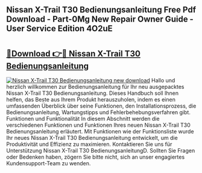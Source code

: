## Nissan X-Trail T30 Bedienungsanleitung Free Pdf Download - Part-0Mg New Repair Owner Guide - User Service Edition 4O2uE

# <h2><a href="http://df47ll.blite.top/?on=Nissan+X-Trail+T30+Bedienungsanleitung">🔗Download 👉🔴 Nissan X-Trail T30 Bedienungsanleitung</a></h2>

[![Nissan X-Trail T30 Bedienungsanleitung new download](https://i.imgur.com/lujVjoI.png)](http://df47ll.blite.top/?on=Nissan+X-Trail+T30+Bedienungsanleitung)
Hallo und herzlich willkommen zur Bedienungsanleitung für Ihr neu ausgepacktes Nissan X-Trail T30 Bedienungsanleitung. Dieses Handbuch soll Ihnen helfen, das Beste aus Ihrem Produkt herauszuholen, indem es einen umfassenden Überblick über seine Funktionen, den Installationsprozess, die Bedienungsanleitung, Wartungstipps und Fehlerbehebungsverfahren gibt. Funktionen und Funktionalität In diesem Abschnitt werden die verschiedenen Funktionen und Funktionen Ihres neuen Nissan X-Trail T30 Bedienungsanleitung erläutert. Mit Funktionen wie der Funktionsliste wurde Ihr neues Nissan X-Trail T30 Bedienungsanleitung entwickelt, um die Produktivität und Effizienz zu maximieren. Kontaktieren Sie uns für Unterstützung Nissan X-Trail T30 BedienungsanleitungD. Sollten Sie Fragen oder Bedenken haben, zögern Sie bitte nicht, sich an unser engagiertes Kundensupport-Team zu wenden.
